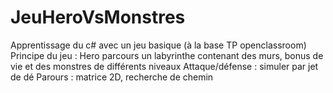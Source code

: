 # JeuHeroVsMonstres
Apprentissage du c# avec un jeu basique (à la base TP openclassroom)
Principe du jeu : Hero parcours un labyrinthe contenant des murs, bonus de vie et des monstres de différents niveaux
Attaque/défense : simuler par jet de dé
Parours         : matrice 2D, recherche de chemin
